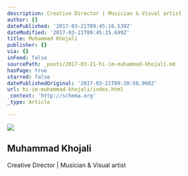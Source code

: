 ```yaml
---
description: Creative Director | Musician & Visual artist
author: []
datePublished: '2017-03-21T09:45:16.539Z'
dateModified: '2017-03-21T09:45:15.699Z'
title: Muhammad Khojali
publisher: {}
via: {}
inFeed: false
sourcePath: _posts/2017-03-21-hi-im-muhammad-khojali.md
hasPage: true
starred: false
datePublishedOriginal: '2017-03-21T09:20:58.960Z'
url: hi-im-muhammad-khojali/index.html
_context: 'http://schema.org'
_type: Article

---
```

![](https://imgflo.herokuapp.com/graph/2b2431f8e7ba7b0/26d2edc9ea03b57272148631abdc32e5/croprotate.png?cropheight=241&cropwidth=241&degrees=0&input=https%3A%2F%2Fthe-grid-user-content.s3-us-west-2.amazonaws.com%2Fc0056e2b-f4ef-4530-9c2b-d58e2262a2ab.png&x=4&y=4)

## Muhammad Khojali

Creative Director | Musician & Visual artist

​